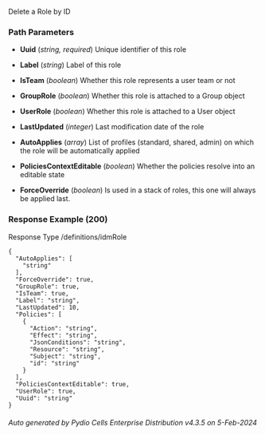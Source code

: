






 
Delete a Role by ID  


### Path Parameters

 - **Uuid** (_string, required_) Unique identifier of this role

 - **Label** (_string_) Label of this role

 - **IsTeam** (_boolean_) Whether this role represents a user team or not

 - **GroupRole** (_boolean_) Whether this role is attached to a Group object

 - **UserRole** (_boolean_) Whether this role is attached to a User object

 - **LastUpdated** (_integer_) Last modification date of the role

 - **AutoApplies** (_array_) List of profiles (standard, shared, admin) on which the role will be automatically applied

 - **PoliciesContextEditable** (_boolean_) Whether the policies resolve into an editable state

 - **ForceOverride** (_boolean_) Is used in a stack of roles, this one will always be applied last.




### Response Example (200)
Response Type /definitions/idmRole

```
{
  "AutoApplies": [
    "string"
  ],
  "ForceOverride": true,
  "GroupRole": true,
  "IsTeam": true,
  "Label": "string",
  "LastUpdated": 10,
  "Policies": [
    {
      "Action": "string",
      "Effect": "string",
      "JsonConditions": "string",
      "Resource": "string",
      "Subject": "string",
      "id": "string"
    }
  ],
  "PoliciesContextEditable": true,
  "UserRole": true,
  "Uuid": "string"
}
```




###### Auto generated by Pydio Cells Enterprise Distribution v4.3.5 on 5-Feb-2024
